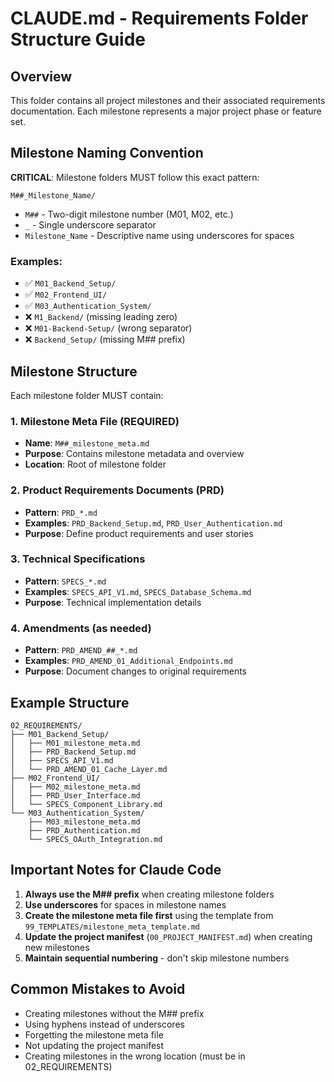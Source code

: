 # CLAUDE.md - Requirements Folder Structure Guide

## Overview
This folder contains all project milestones and their associated requirements documentation. Each milestone represents a major project phase or feature set.

## Milestone Naming Convention
**CRITICAL**: Milestone folders MUST follow this exact pattern:
```
M##_Milestone_Name/
```

- `M##` - Two-digit milestone number (M01, M02, etc.)
- `_` - Single underscore separator
- `Milestone_Name` - Descriptive name using underscores for spaces

### Examples:
- ✅ `M01_Backend_Setup/`
- ✅ `M02_Frontend_UI/`
- ✅ `M03_Authentication_System/`
- ❌ `M1_Backend/` (missing leading zero)
- ❌ `M01-Backend-Setup/` (wrong separator)
- ❌ `Backend_Setup/` (missing M## prefix)

## Milestone Structure
Each milestone folder MUST contain:

### 1. Milestone Meta File (REQUIRED)
- **Name**: `M##_milestone_meta.md`
- **Purpose**: Contains milestone metadata and overview
- **Location**: Root of milestone folder

### 2. Product Requirements Documents (PRD)
- **Pattern**: `PRD_*.md`
- **Examples**: `PRD_Backend_Setup.md`, `PRD_User_Authentication.md`
- **Purpose**: Define product requirements and user stories

### 3. Technical Specifications
- **Pattern**: `SPECS_*.md`
- **Examples**: `SPECS_API_V1.md`, `SPECS_Database_Schema.md`
- **Purpose**: Technical implementation details

### 4. Amendments (as needed)
- **Pattern**: `PRD_AMEND_##_*.md`
- **Examples**: `PRD_AMEND_01_Additional_Endpoints.md`
- **Purpose**: Document changes to original requirements

## Example Structure
```
02_REQUIREMENTS/
├── M01_Backend_Setup/
│   ├── M01_milestone_meta.md
│   ├── PRD_Backend_Setup.md
│   ├── SPECS_API_V1.md
│   └── PRD_AMEND_01_Cache_Layer.md
├── M02_Frontend_UI/
│   ├── M02_milestone_meta.md
│   ├── PRD_User_Interface.md
│   └── SPECS_Component_Library.md
└── M03_Authentication_System/
    ├── M03_milestone_meta.md
    ├── PRD_Authentication.md
    └── SPECS_OAuth_Integration.md
```

## Important Notes for Claude Code

1. **Always use the M## prefix** when creating milestone folders
2. **Use underscores** for spaces in milestone names
3. **Create the milestone meta file first** using the template from `99_TEMPLATES/milestone_meta_template.md`
4. **Update the project manifest** (`00_PROJECT_MANIFEST.md`) when creating new milestones
5. **Maintain sequential numbering** - don't skip milestone numbers

## Common Mistakes to Avoid
- Creating milestones without the M## prefix
- Using hyphens instead of underscores
- Forgetting the milestone meta file
- Not updating the project manifest
- Creating milestones in the wrong location (must be in 02_REQUIREMENTS)